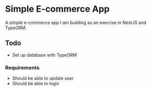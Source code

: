 # Simple E-commerce App

A simple e-commerce app I am building as an exercise in NestJS and TypeORM.

## Todo

- Set up database with TypeORM

### Requirements

- Should be able to update user
- Should be able to login